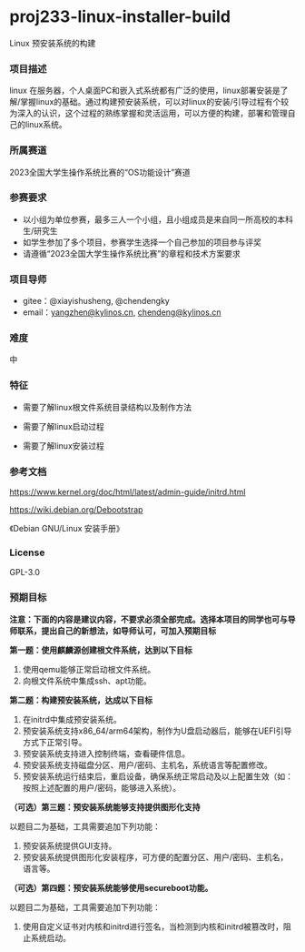 # proj233-linux-installer-build

Linux 预安装系统的构建

### 项目描述

linux 在服务器，个人桌面PC和嵌入式系统都有广泛的使用，linux部署安装是了解/掌握linux的基础。通过构建预安装系统，可以对linux的安装/引导过程有个较为深入的认识，这个过程的熟练掌握和灵活运用，可以方便的构建，部署和管理自己的linux系统。



### 所属赛道

2023全国大学生操作系统比赛的“OS功能设计”赛道

### 参赛要求

- 以小组为单位参赛，最多三人一个小组，且小组成员是来自同一所高校的本科生/研究生
- 如学生参加了多个项目，参赛学生选择一个自己参加的项目参与评奖
- 请遵循“2023全国大学生操作系统比赛”的章程和技术方案要求

### 项目导师

- gitee：@xiayishusheng, @chendengky
- email：yangzhen@kylinos.cn, chendeng@kylinos.cn

### 难度

中

### 特征

- 需要了解linux根文件系统目录结构以及制作方法

- 需要了解linux启动过程

- 需要了解linux安装过程

  

### 参考文档

https://www.kernel.org/doc/html/latest/admin-guide/initrd.html

https://wiki.debian.org/Debootstrap

《Debian GNU/Linux 安装手册》



### License

GPL-3.0

### 预期目标

**注意：下面的内容是建议内容，不要求必须全部完成。选择本项目的同学也可与导师联系，提出自己的新想法，如导师认可，可加入预期目标**

**第一题：使用麒麟源创建根文件系统，达到以下目标**

1.	使用qemu能够正常启动根文件系统。
2.	向根文件系统中集成ssh、apt功能。

**第二题：构建预安装系统，达成以下目标**

1. 在initrd中集成预安装系统。
2. 预安装系统支持x86_64/arm64架构，制作为U盘启动器后，能够在UEFI引导方式下正常引导。
3. 预安装系统支持进入控制终端，查看硬件信息。
4. 预安装系统支持磁盘分区、用户/密码、主机名，系统语言等配置修改。
4. 预安装系统运行结束后，重启设备，确保系统正常启动及以上配置生效（如：按照上述配置的用户/密码，能够进入系统）。


**（可选）第三题：预安装系统能够支持提供图形化支持**

以题目二为基础，工具需要追加下列功能：
1.	预安装系统提供GUI支持。
2.	预安装系统提供图形化安装程序，可方便的配置分区、用户/密码、主机名，语言等。

**（可选）第四题：预安装系统能够使用secureboot功能。**

以题目二为基础，工具需要追加下列功能：

1. 使用自定义证书对内核和initrd进行签名，当检测到内核和initrd被篡改时，阻止系统启动。
